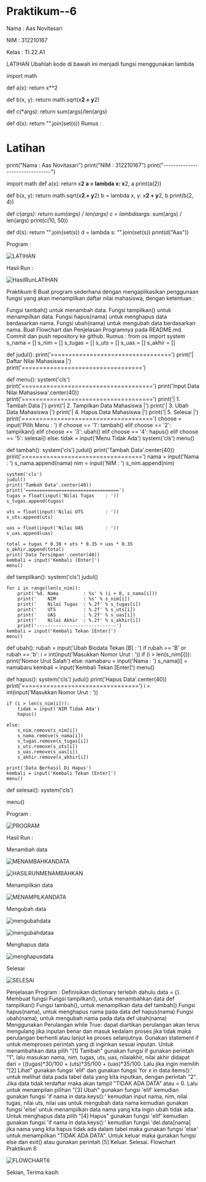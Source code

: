 # Praktikum--6
Nama : Aas Novitasari

NIM : 312210167

Kelas : TI.22.A1


LATIHAN
Ubahlah kode di bawah ini menjadi fungsi menggunakan lambda

import math

def a(x):
return x**2

def b(x, y):
return math.sqrt(x**2 + y**2)

def c(*args):
return sum(args)/len(args)

def d(s):
return "".join(set(s))
Rumus :
# Latihan

print("Nama : Aas Novitasari")
print("NIM  : 312210167")
print("--------------------------------")

import math
def a(x):
    return x**2
    a = lambda x: x**2, a
print(a(2))

def b(x, y):
    return math.sqrt(x**2 + y**2)
    b = lambda x, y: x**2 + y**2, b
print(b(2, 4))

def c(*args):
    return sum(args) / len(args)
    c = lambda*args: sum(args) / len(args)
print(c(10, 50))

def d(s):
    return "".join(set(s))
    d = lambda s: "".join(set(s))
print(d("Aas"))

Program :

![LATIHAN](https://user-images.githubusercontent.com/116045324/205871314-d26ee70c-ad61-400c-9ad2-694757bd3aa2.PNG)


Hasil Run :

![HasilRunLATIHAN](https://user-images.githubusercontent.com/116045324/205871505-a0f3c95a-2af8-4526-8ce4-19f4d80b3b43.PNG)


Praktikum 6
Buat program sederhana dengan mengaplikasikan penggunaan fungsi yang akan menampilkan daftar nilai mahasiswa, dengan ketentuan :

Fungsi tambah() untuk menambah data.
Fungsi tampilkan() untuk menampilkan data.
Fungsi hapus(nama) untuk menghapus data berdasarkan nama.
Fungsi ubah(nama) untuk mengubah data berdasarkan nama.
Buat Flowchart dan Penjelasan Programnya pada README.md.
Commit dan push repository ke github.
Rumus :
from os import system
s_nama = []
s_nim = []
s_tugas = []
s_uts = []
s_uas = []
s_akhir = []


def judul():
    print('==================================')
    print('|     Daftar Nilai Mahasiswa     |')
    print('==================================')


def menu():
    system('cls')
    print('=====================================')
    print('Input Data Nilai Mahasiswa'.center(40))
    print('=====================================')
    print('|    1. Tambah Data                 |')
    print('|    2. Tampilkan Data Mahasiswa    |')
    print('|    3. Ubah Data Mahasiswa         |')
    print('|    4. Hapus Data Mahasiswa        |')
    print('|    5. Selesai                     |')
    print('=====================================')
    choose = input('Pilih Menu  : ')
    if choose == '1':
        tambah()
    elif choose == '2':
        tampilkan()
    elif choose == '3':
        ubah()
    elif choose == '4':
        hapus()
    elif choose == '5':
        selesai()
    else:
        tidak = input('Menu Tidak Ada')
        system('cls')
        menu()


def tambah():
    system('cls')
    judul()
    print('Tambah Data'.center(40))
    print('==================================')
    nama = input('Nama     : ')
    s_nama.append(nama)
    nim = input('NIM       : ')
    s_nim.append(nim)

    system('cls')
    judul()
    print('Tambah Data'.center(40))
    print('==================================')
    tugas = float(input('Nilai Tugas    : '))
    s_tugas.append(tugas)

    uts = float(input('Nilai UTS        : '))
    s_uts.append(uts)

    uas = float(input('Nilai UAS        : '))
    s_uas.append(uas)

    total = tugas * 0.30 + uts * 0.35 + uas * 0.35
    s_akhir.append(total)
    print('Data Tersimpan'.center(40))
    kembali = input('Kembali [Enter]')
    menu()


def tampilkan():
    system('cls')
    judul()

    for i in range(len(s_nim)):
        print('%d. Nama         : %s' % (i + 0, s_nama[i]))
        print('    NIM          : %s' % s_nim[i])
        print('    Nilai Tugas  : %.2f' % s_tugas[i])
        print('    UTS          : %.2f' % s_uts[i])
        print('    UAS          : %.2f' % s_uas[i])
        print('    Nilai Akhir  : %.2f' % s_akhir[i])
        print('-----------------------------')
    kembali = input('Kembali Tekan [Enter]')
    menu()


def ubah():
    rubah = input('Ubah Biodata Tekan [B]   : ')
    if rubah == 'B' or rubah == 'b':
        i = int(input('Masukkan Nomor Urut  : '))
        if (i > len(s_nim[i])):
            print('Nomor Urut Salah')
        else:
            namabaru = input('Nama      : ')
            s_nama[i] = namabaru
    kembali = input('Kembali Tekan [Enter]')
    menu()


def hapus():
    system('cls')
    judul()
    print('Hapus Data'.center(40))
    print('=================================')
    i = int(input('Masukkan Nomor Urut  : '))

    if (i > len(s_nim[i])):
        tidak = input('NIM Tidak Ada')
        hapus()

    else:
        s_nim.remove(s_nim[i])
        s_nama.remove(s_nama[i])
        s_tugas.remove(s_tugas[i])
        s_uts.remove(s_uts[i])
        s_uas.remove(s_uas[i])
        s_akhir.remove(s_akhir[i])

    print('Data Berhasil Di Hapus')
    kembali = input('Kembali Tekan [Enter]')
    menu()


def selesai():
    system('cls')


menu()

Program :

![PROGRAM](https://user-images.githubusercontent.com/116045324/205874239-c8a18b74-f8e6-411d-b058-171d73515e26.PNG)


Hasil Run :

Menambah data

![MENAMBAHKANDATA](https://user-images.githubusercontent.com/116045324/205874353-46282687-c29a-49c7-adf1-aa73a62ad52c.PNG)

![HASILRUNMENAMBAHKAN](https://user-images.githubusercontent.com/116045324/205874430-1c10c82e-4b3f-4893-8769-220bd6f3ef79.PNG)



Menampilkan data

![MENAMPILKANDATA](https://user-images.githubusercontent.com/116045324/205874510-581ab5c5-f126-45b6-95a8-f050e51408fe.PNG)


Mengubah data

![mengubahdata](https://user-images.githubusercontent.com/116045324/205874599-91ebf9f1-60d5-43ab-864f-d94da91d3a0c.PNG)


![mengubahdataa](https://user-images.githubusercontent.com/116045324/205874647-61c05859-628e-4e6b-b90a-65e6e1006dd9.PNG)


Menghapus data

![menghapusdata](https://user-images.githubusercontent.com/116045324/205874712-db468cde-5ab1-46b3-87f6-599494c83f0b.PNG)


Selesai

![SELESAI](https://user-images.githubusercontent.com/116045324/205876049-1577672a-ebf0-4f50-a3a1-eddfa77cc35c.PNG)


Penjelasan Program :
Definisikan dictionary terlebih dahulu data = {}.
Membuat fungsi
Fungsi tampilkan(), untuk menambahkan data def tampilkan()
Fungsi tambah(), untuk menampilkan data def tambah()
Fungsi hapus(nama), untuk menghapus nama pada data def hapus(nama)
Fungsi ubah(nama), untuk mengubah nama pada data def ubah(nama)
Menggunakan Perulangan while True: dapat diartikan perulangan akan terus mengulang jika inputan benar dan masuk kedalam proses jika tidak maka perulangan berhenti atau lanjut ke proses selanjutnya. Gunakan statement if untuk memproses perintah yang di inginkan sesuai inputan.
Untuk menambahkan data pilih "[1] Tambah" gunakan fungsi if gunakan perintah "1", lalu masukan nama, nim, tugas, uts, uas, nilaiakhir, nilai akhir didapat dari = ((tugas)*30/100 + (uts)*35/100 + (uas)*35/100.
Lalu jika ingin memilih "[2] Lihat" gunakan fungsi 'elif' dan gunakan fungsi 'for x in data.items():' untuk melihat data pada tabel data yang kita inputkan, dengan perintah "2". Jika data tidak terdaftar maka akan tampil "TIDAK ADA DATA" atau = 0.
Lalu untuk menampilan pilihan "[3] Ubah" gunakan fungsi 'elif' kemudian gunakan fungsi 'if nama in data.keys():' kemudian input nama, nim, nilai tugas, nilai uts, nilai uas untuk mengubah data nama kemudian gunakan fungsi 'else' untuk menampilkan data nama yang kita ingin ubah tidak ada.
Untuk menghapus data pilih "[4] Hapus" gunakan fungsi 'elif' kemudian gunakan fungsi 'if nama in data.keys():' kemudian fungsi 'del.data[nama] jika nama yang kita hapus tidak ada dalam tabel maka gunakan fungsi 'else' untuk menampilkan "TIDAK ADA DATA".
Untuk keluar maka gunakan fungsi else dan exit() atau gunakan perintah [5] Keluar.
Selesai.
Flowchart Praktikum 6

![FLOWCHART6](https://user-images.githubusercontent.com/116045324/205876740-9ee8d9a2-9298-4aca-87a2-1dd076ff6a10.jpg)


Sekian, Terima kasih
